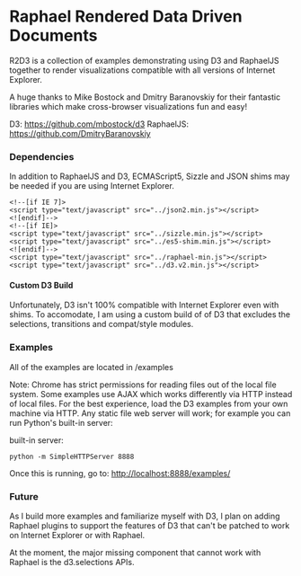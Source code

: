 # Raphael Rendered Data Driven Documents #

R2D3 is a collection of examples demonstrating using D3 and RaphaelJS together to render visualizations
compatible with all versions of Internet Explorer.

A huge thanks to Mike Bostock and Dmitry Baranovskiy for their fantastic
libraries which make cross-browser visualizations fun and easy!

D3: https://github.com/mbostock/d3
RaphaelJS: https://github.com/DmitryBaranovskiy

### Dependencies ###

In addition to RaphaelJS and D3, ECMAScript5, Sizzle and JSON shims
may be needed if you are using Internet Explorer. 

    <!--[if IE 7]>
    <script type="text/javascript" src="../json2.min.js"></script>
    <![endif]-->
    <!--[if IE]>
    <script type="text/javascript" src="../sizzle.min.js"></script>
    <script type="text/javascript" src="../es5-shim.min.js"></script>
    <![endif]-->
    <script type="text/javascript" src="../raphael-min.js"></script>
    <script type="text/javascript" src="../d3.v2.min.js"></script>
    
#### Custom D3 Build #####
Unfortunately, D3 isn't 100% compatible with Internet Explorer even with shims. To accomodate, I am using a custom build of 
of D3 that excludes the selections, transitions and compat/style modules. 

### Examples ###

All of the examples are located in /examples

Note: Chrome has strict permissions for reading files out of the local file
system. Some examples use AJAX which works differently via HTTP instead of local
files. For the best experience, load the D3 examples from your own machine via
HTTP. Any static file web server will work; for example you can run Python's
built-in server:

built-in server:

    python -m SimpleHTTPServer 8888

Once this is running, go to: <http://localhost:8888/examples/>

### Future ###

As I build more examples and familiarize myself with D3, I plan on
adding Raphael plugins to support the features of D3 that can't be
patched to work on Internet Explorer or with Raphael.

At the moment, the major missing component that cannot work with Raphael
is the d3.selections APIs.
